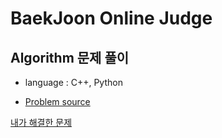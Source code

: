 # BaekJoon Online Judge

Algorithm 문제 풀이
---


- language : C++, Python

- [Problem source](https://www.acmicpc.net "BaekJoon Online Judge")

[내가 해결한 문제](./이미지/캡처.PNG)
